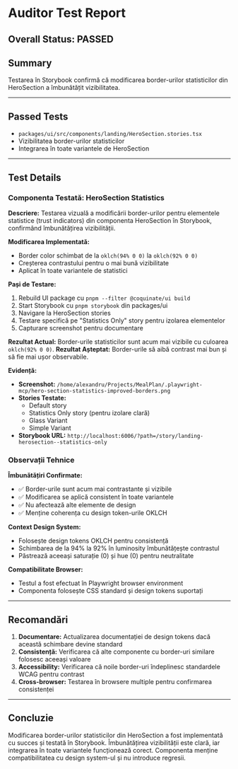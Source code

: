 # Auditor Test Report

## Overall Status: PASSED

## Summary
Testarea în Storybook confirmă că modificarea border-urilor statisticilor din HeroSection a îmbunătățit vizibilitatea.

---

## Passed Tests
- `packages/ui/src/components/landing/HeroSection.stories.tsx`
- Vizibilitatea border-urilor statisticilor
- Integrarea în toate variantele de HeroSection

---

## Test Details

### Componenta Testată: HeroSection Statistics

**Descriere:**
Testarea vizuală a modificării border-urilor pentru elementele statistice (trust indicators) din componenta HeroSection în Storybook, confirmând îmbunătățirea vizibilității.

**Modificarea Implementată:**
- Border color schimbat de la `oklch(94% 0 0)` la `oklch(92% 0 0)`
- Creșterea contrastului pentru o mai bună vizibilitate
- Aplicat în toate variantele de statistici

**Pași de Testare:**
1. Rebuild UI package cu `pnpm --filter @coquinate/ui build`
2. Start Storybook cu `pnpm storybook` din packages/ui
3. Navigare la HeroSection stories
4. Testare specifică pe "Statistics Only" story pentru izolarea elementelor
5. Capturare screenshot pentru documentare

**Rezultat Actual:** Border-urile statisticilor sunt acum mai vizibile cu culoarea `oklch(92% 0 0)`.
**Rezultat Așteptat:** Border-urile să aibă contrast mai bun și să fie mai ușor observabile.

**Evidență:**
- **Screenshot:** `/home/alexandru/Projects/MealPlan/.playwright-mcp/hero-section-statistics-improved-borders.png`
- **Stories Testate:**
  - Default story
  - Statistics Only story (pentru izolare clară)
  - Glass Variant
  - Simple Variant
- **Storybook URL:** `http://localhost:6006/?path=/story/landing-herosection--statistics-only`

### Observații Tehnice

**Îmbunătățiri Confirmate:**
- ✅ Border-urile sunt acum mai contrastante și vizibile
- ✅ Modificarea se aplică consistent în toate variantele
- ✅ Nu afectează alte elemente de design
- ✅ Menține coherența cu design token-urile OKLCH

**Context Design System:**
- Folosește design tokens OKLCH pentru consistență
- Schimbarea de la 94% la 92% în luminosity îmbunătățește contrastul
- Păstrează aceeași saturație (0) și hue (0) pentru neutralitate

**Compatibilitate Browser:**
- Testul a fost efectuat în Playwright browser environment
- Componenta folosește CSS standard și design tokens suportați

---

## Recomandări

1. **Documentare:** Actualizarea documentației de design tokens dacă această schimbare devine standard
2. **Consistență:** Verificarea că alte componente cu border-uri similare folosesc aceeași valoare
3. **Accessibility:** Verificarea că noile border-uri îndeplinesc standardele WCAG pentru contrast
4. **Cross-browser:** Testarea în browsere multiple pentru confirmarea consistenței

---

## Concluzie

Modificarea border-urilor statisticilor din HeroSection a fost implementată cu succes și testată în Storybook. Îmbunătățirea vizibilității este clară, iar integrarea în toate variantele funcționează corect. Componenta menține compatibilitatea cu design system-ul și nu introduce regresii.